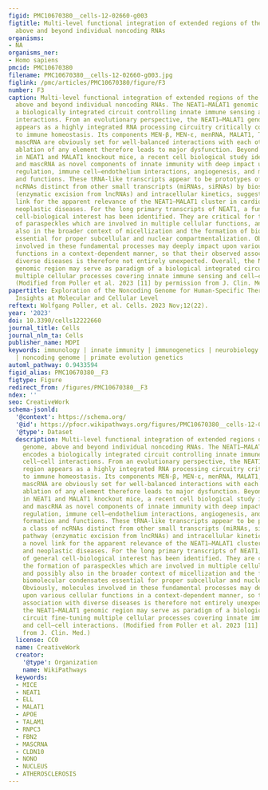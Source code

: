 ```yaml
---
figid: PMC10670380__cells-12-02660-g003
figtitle: Multi-level functional integration of extended regions of the human genome,
  above and beyond individual noncoding RNAs
organisms:
- NA
organisms_ner:
- Homo sapiens
pmcid: PMC10670380
filename: PMC10670380__cells-12-02660-g003.jpg
figlink: /pmc/articles/PMC10670380/figure/F3
number: F3
caption: Multi-level functional integration of extended regions of the human genome,
  above and beyond individual noncoding RNAs. The NEAT1–MALAT1 genomic region encodes
  a biologically integrated circuit controlling innate immune sensing and cell–cell
  interactions. From an evolutionary perspective, the NEAT1–MALAT1 genomic region
  appears as a highly integrated RNA processing circuitry critically contributing
  to immune homeostasis. Its components MEN-β, MEN-ε, menRNA, MALAT1, TALAM1, and
  mascRNA are obviously set for well-balanced interactions with each other. Genetic
  ablation of any element therefore leads to major dysfunction. Beyond prior work
  in NEAT1 and MALAT1 knockout mice, a recent cell biological study identified menRNA
  and mascRNA as novel components of innate immunity with deep impact upon cytokine
  regulation, immune cell–endothelium interactions, angiogenesis, and macrophage formation
  and functions. These tRNA-like transcripts appear to be prototypes of a class of
  ncRNAs distinct from other small transcripts (miRNAs, siRNAs) by biosynthetic pathway
  (enzymatic excision from lncRNAs) and intracellular kinetics, suggesting a novel
  link for the apparent relevance of the NEAT1–MALAT1 cluster in cardiovascular and
  neoplastic diseases. For the long primary transcripts of NEAT1, a function of general
  cell-biological interest has been identified. They are critical for the formation
  of paraspeckles which are involved in multiple cellular functions, and possibly
  also in the broader context of micellization and the formation of biomolecular condensates
  essential for proper subcellular and nuclear compartmentalization. Obviously, molecules
  involved in these fundamental processes may deeply impact upon various cellular
  functions in a context-dependent manner, so that their observed association with
  diverse diseases is therefore not entirely unexpected. Overall, the NEAT1–MALAT1
  genomic region may serve as paradigm of a biological integrated circuit fine-tuning
  multiple cellular processes covering innate immune sensing and cell–cell interactions.
  (Modified from Poller et al. 2023 [11] by permission from J. Clin. Med.)
papertitle: Exploration of the Noncoding Genome for Human-Specific Therapeutic Targets—Recent
  Insights at Molecular and Cellular Level
reftext: Wolfgang Poller, et al. Cells. 2023 Nov;12(22).
year: '2023'
doi: 10.3390/cells12222660
journal_title: Cells
journal_nlm_ta: Cells
publisher_name: MDPI
keywords: immunology | innate immunity | immunogenetics | neurobiology | neurogenetics
  | noncoding genome | primate evolution genetics
automl_pathway: 0.9433594
figid_alias: PMC10670380__F3
figtype: Figure
redirect_from: /figures/PMC10670380__F3
ndex: ''
seo: CreativeWork
schema-jsonld:
  '@context': https://schema.org/
  '@id': https://pfocr.wikipathways.org/figures/PMC10670380__cells-12-02660-g003.html
  '@type': Dataset
  description: Multi-level functional integration of extended regions of the human
    genome, above and beyond individual noncoding RNAs. The NEAT1–MALAT1 genomic region
    encodes a biologically integrated circuit controlling innate immune sensing and
    cell–cell interactions. From an evolutionary perspective, the NEAT1–MALAT1 genomic
    region appears as a highly integrated RNA processing circuitry critically contributing
    to immune homeostasis. Its components MEN-β, MEN-ε, menRNA, MALAT1, TALAM1, and
    mascRNA are obviously set for well-balanced interactions with each other. Genetic
    ablation of any element therefore leads to major dysfunction. Beyond prior work
    in NEAT1 and MALAT1 knockout mice, a recent cell biological study identified menRNA
    and mascRNA as novel components of innate immunity with deep impact upon cytokine
    regulation, immune cell–endothelium interactions, angiogenesis, and macrophage
    formation and functions. These tRNA-like transcripts appear to be prototypes of
    a class of ncRNAs distinct from other small transcripts (miRNAs, siRNAs) by biosynthetic
    pathway (enzymatic excision from lncRNAs) and intracellular kinetics, suggesting
    a novel link for the apparent relevance of the NEAT1–MALAT1 cluster in cardiovascular
    and neoplastic diseases. For the long primary transcripts of NEAT1, a function
    of general cell-biological interest has been identified. They are critical for
    the formation of paraspeckles which are involved in multiple cellular functions,
    and possibly also in the broader context of micellization and the formation of
    biomolecular condensates essential for proper subcellular and nuclear compartmentalization.
    Obviously, molecules involved in these fundamental processes may deeply impact
    upon various cellular functions in a context-dependent manner, so that their observed
    association with diverse diseases is therefore not entirely unexpected. Overall,
    the NEAT1–MALAT1 genomic region may serve as paradigm of a biological integrated
    circuit fine-tuning multiple cellular processes covering innate immune sensing
    and cell–cell interactions. (Modified from Poller et al. 2023 [11] by permission
    from J. Clin. Med.)
  license: CC0
  name: CreativeWork
  creator:
    '@type': Organization
    name: WikiPathways
  keywords:
  - MICE
  - NEAT1
  - ELL
  - MALAT1
  - APOE
  - TALAM1
  - RNPC3
  - FBN2
  - MASCRNA
  - CLDN10
  - NONO
  - NUCLEUS
  - ATHEROSCLEROSIS
---
```

